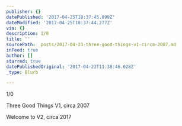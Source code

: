 ```yaml
---
publisher: {}
datePublished: '2017-04-25T18:37:45.899Z'
dateModified: '2017-04-25T18:37:44.277Z'
via: {}
description: 1/0
title: ''
sourcePath: _posts/2017-04-23-three-good-things-v1-circa-2007.md
inFeed: true
author: []
starred: true
datePublishedOriginal: '2017-04-23T11:38:46.628Z'
_type: Blurb

---
```

1/0

Three Good Things V1, circa 2007

Welcome to V2, circa 2017